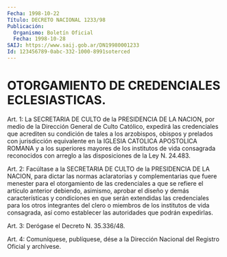 ```yaml
---
Fecha: 1998-10-22
Título: DECRETO NACIONAL 1233/98
Publicación:
  Organismo: Boletín Oficial
  Fecha: 1998-10-28
SAIJ: https://www.saij.gob.ar/DN19980001233
Id: 123456789-0abc-332-1000-8991soterced
---
```

# OTORGAMIENTO DE CREDENCIALES ECLESIASTICAS.

<a id="1"></a>
Art. 1: La SECRETARIA DE CULTO de la PRESIDENCIA DE LA NACION, por medio de la Dirección General de  Culto  Católico, expedirá las credenciales que acrediten su condición de tales  a los arzobispos, obispos  y  prelados  con  jurisdicción equivalente en  la  IGLESIA CATOLICA  APOSTOLICA ROMANA y  a  los  superiores  mayores  de  los institutos  de  vida  consagrada  reconocidos  con  arreglo  a  las disposiciones de la Ley N. 24.483.

<a id="2"></a>
Art. 2: Facúltase a la SECRETARIA DE CULTO de la PRESIDENCIA DE LA NACION,  para  dictar las normas aclaratorias y complementarias que fuere menester para  el  otorgamiento  de las credenciales a que se refiere el artículo anterior debiendo, asimismo,  aprobar el diseño y demás características y condiciones en que serán  extendidas  las credenciales para los otros integrantes del clero o miembros de los institutos  de vida consagrada, así como establecer las autoridades que podrán expedirlas.

<a id="3"></a>
Art. 3: Derógase el Decreto N. 35.336/48.

<a id="4"></a>
Art.  4: Comuníquese,  publíquese, dése a la Dirección Nacional del Registro Oficial y archívese.